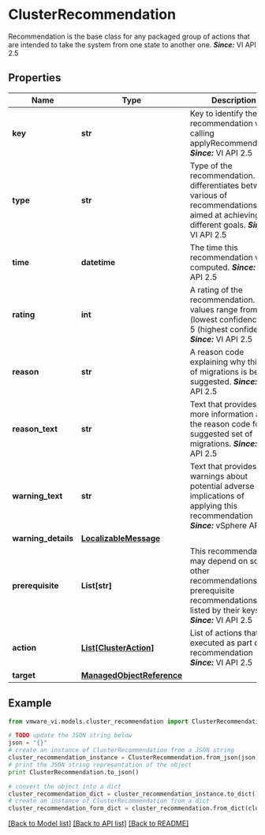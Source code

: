 # ClusterRecommendation

Recommendation is the base class for any packaged group of actions that are intended to take the system from one state to another one.  ***Since:*** VI API 2.5 

## Properties
Name | Type | Description | Notes
------------ | ------------- | ------------- | -------------
**key** | **str** | Key to identify the recommendation when calling applyRecommendation.  ***Since:*** VI API 2.5  | 
**type** | **str** | Type of the recommendation.  This differentiates between various of recommendations aimed at achieving different goals.  ***Since:*** VI API 2.5  | 
**time** | **datetime** | The time this recommendation was computed.  ***Since:*** VI API 2.5  | 
**rating** | **int** | A rating of the recommendation.  Valid values range from 1 (lowest confidence) to 5 (highest confidence).  ***Since:*** VI API 2.5  | 
**reason** | **str** | A reason code explaining why this set of migrations is being suggested.  ***Since:*** VI API 2.5  | 
**reason_text** | **str** | Text that provides more information about the reason code for the suggested set of migrations.  ***Since:*** VI API 2.5  | 
**warning_text** | **str** | Text that provides warnings about potential adverse implications of applying this recommendation  ***Since:*** vSphere API 6.0  | [optional] 
**warning_details** | [**LocalizableMessage**](LocalizableMessage.md) |  | [optional] 
**prerequisite** | **List[str]** | This recommendation may depend on some other recommendations.  The prerequisite recommendations are listed by their keys.  ***Since:*** VI API 2.5  | [optional] 
**action** | [**List[ClusterAction]**](ClusterAction.md) | List of actions that are executed as part of this recommendation  ***Since:*** VI API 2.5  | [optional] 
**target** | [**ManagedObjectReference**](ManagedObjectReference.md) |  | [optional] 

## Example

```python
from vmware_vi.models.cluster_recommendation import ClusterRecommendation

# TODO update the JSON string below
json = "{}"
# create an instance of ClusterRecommendation from a JSON string
cluster_recommendation_instance = ClusterRecommendation.from_json(json)
# print the JSON string representation of the object
print ClusterRecommendation.to_json()

# convert the object into a dict
cluster_recommendation_dict = cluster_recommendation_instance.to_dict()
# create an instance of ClusterRecommendation from a dict
cluster_recommendation_form_dict = cluster_recommendation.from_dict(cluster_recommendation_dict)
```
[[Back to Model list]](../README.md#documentation-for-models) [[Back to API list]](../README.md#documentation-for-api-endpoints) [[Back to README]](../README.md)


